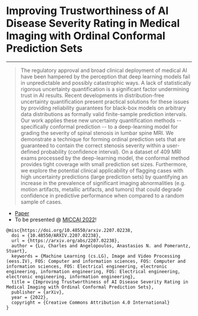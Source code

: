 # Improving Trustworthiness of AI Disease Severity Rating in Medical Imaging with Ordinal Conformal Prediction Sets
---

> The regulatory approval and broad clinical deployment of medical AI have been hampered by the perception that deep learning models fail in unpredictable and possibly catastrophic ways. A lack of statistically rigorous uncertainty quantification is a significant factor undermining trust in AI results. Recent developments in distribution-free uncertainty quantification present practical solutions for these issues by providing reliability guarantees for black-box models on arbitrary data distributions as formally valid finite-sample prediction intervals. Our work applies these new uncertainty quantification methods -- specifically conformal prediction -- to a deep-learning model for grading the severity of spinal stenosis in lumbar spine MRI. We demonstrate a technique for forming ordinal prediction sets that are guaranteed to contain the correct stenosis severity within a user-defined probability (confidence interval). On a dataset of 409 MRI exams processed by the deep-learning model, the conformal method provides tight coverage with small prediction set sizes. Furthermore, we explore the potential clinical applicability of flagging cases with high uncertainty predictions (large prediction sets) by quantifying an increase in the prevalence of significant imaging abnormalities (e.g. motion artifacts, metallic artifacts, and tumors) that could degrade confidence in predictive performance when compared to a random sample of cases.

* [Paper](https://arxiv.org/abs/2207.02238)
* To be presented @ [MICCAI 2022](https://conferences.miccai.org/2022/en/)!


```
@misc{https://doi.org/10.48550/arxiv.2207.02238,
  doi = {10.48550/ARXIV.2207.02238},
  url = {https://arxiv.org/abs/2207.02238},
  author = {Lu, Charles and Angelopoulos, Anastasios N. and Pomerantz, Stuart},
  keywords = {Machine Learning (cs.LG), Image and Video Processing (eess.IV), FOS: Computer and information sciences, FOS: Computer and information sciences, FOS: Electrical engineering, electronic engineering, information engineering, FOS: Electrical engineering, electronic engineering, information engineering},
  title = {Improving Trustworthiness of AI Disease Severity Rating in Medical Imaging with Ordinal Conformal Prediction Sets},
  publisher = {arXiv},
  year = {2022},
  copyright = {Creative Commons Attribution 4.0 International}
}
```
